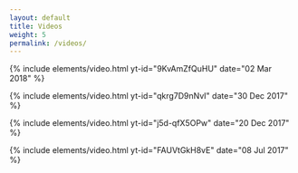 ```yaml
---
layout: default
title: Videos
weight: 5
permalink: /videos/
---
```


{% include elements/video.html yt-id="9KvAmZfQuHU" date="02 Mar 2018" %}

{% include elements/video.html yt-id="qkrg7D9nNvI" date="30 Dec 2017" %}

{% include elements/video.html yt-id="j5d-qfX5OPw" date="20 Dec 2017" %}

{% include elements/video.html yt-id="FAUVtGkH8vE" date="08 Jul 2017" %}

<!--Add my friends youtube channels with links-->